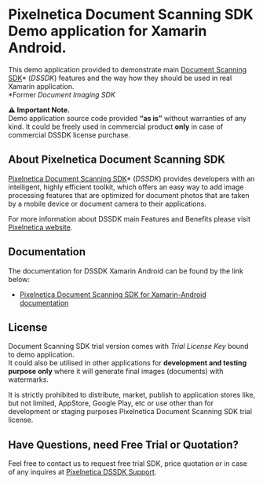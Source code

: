 # Pixelnetica Document Scanning SDK Demo application for Xamarin Android.

This demo application provided to demonstrate main [Document Scanning SDK](http://www.pixelnetica.com/products/document-scanning-sdk/document-scanning-sdk-features.html "Document Scanning SDK: Main Features and Benefits")* (_DSSDK_) features and the way how they should be used in real Xamarin application.  
*Former _Document Imaging SDK_

__⚠️ Important Note.__  
Demo application source code provided __“as is”__ without warranties of any kind. It could be freely used in commercial product __only__ in case of commercial DSSDK license purchase.

## About Pixelnetica Document Scanning SDK

[Pixelnetica Document Scanning SDK](http://www.pixelnetica.com/products/document-scanning-sdk/mobile-document-capture-sdk.html "mobile Document Capture: Overview")* (_DSSDK_) provides developers with an intelligent, highly efficient toolkit, which offers an easy way to add image processing features that are optimized for document photos that are taken by a mobile device or document camera to their applications.

For more information about DSSDK main Features and Benefits please visit [Pixelnetica website](http://www.pixelnetica.com/products/document-scanning-sdk/document-scanning-sdk-features.html "Document Scanning SDK: Main Features and Benefits"). 

## Documentation
The documentation for DSSDK Xamarin Android can be found by the link below:

* [Pixelnetica Document Scanning SDK for Xamarin-Android documentation](# "DSSDKD for Xamarin-Android Documentation")

## License

Document Scanning SDK trial version comes with _Trial License Key_ bound to demo application.  
It could also be utilised in other applications for __development and testing purpose only__ where it will generate final images (documents) with watermarks.

It is strictly prohibited to distribute, market, publish to application stores like, but not limited, AppStore, Google Play, etc or use other than for development or staging purposes Pixelnetica Document Scanning SDK trial license.

## Have Questions, need Free Trial or Quotation?

Feel free to contact us to request free trial SDK, price quotation or in case of any inquires at [Pixelnetica DSSDK Support](http://www.pixelnetica.com/products/document-scanning-sdk/sdk-support.html "Contact Pixelnetica support for Free trial, Quotation or incase of any questions").